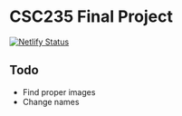 # CSC235 Final Project

[![Netlify Status](https://api.netlify.com/api/v1/badges/f888b5b4-2f5b-41c1-87d6-3a28aa465989/deploy-status)](https://app.netlify.com/sites/upbeat-engelbart-234779/deploys)

## Todo
* Find proper images
* Change names
